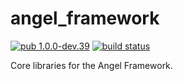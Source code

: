 # angel_framework

[![pub 1.0.0-dev.39](https://img.shields.io/badge/pub-1.0.0--dev.39-red.svg)](https://pub.dartlang.org/packages/angel_framework)
[![build status](https://travis-ci.org/angel-dart/framework.svg)](https://travis-ci.org/angel-dart/framework)

Core libraries for the Angel Framework.